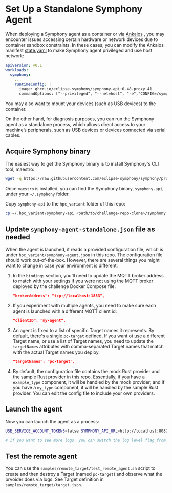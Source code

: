 # Set Up a Standalone Symphony Agent 

When deploying a Symphony agent as a container or via [Ankaios](./README.md)
, you may encounter issues accessing certain hardware or network devices due to container sandbox constraints. In these cases, you can modify the Ankaios manifest [state.yaml](./ankaios/state.yaml) to make Symphony agent privileged and use host network:

```yaml
apiVersion: v0.1
workloads:
  symphony:
    ...
    runtimeConfig: |
      image: ghcr.io/eclipse-symphony/symphony-api:0.48-proxy.41
      commandOptions: ["--privileged", "--net=host", "-e","CONFIG=/symphony-agent.json"]
```

You may also want to mount your devices (such as USB devices) to the container.

On the other hand, for diagnosis purposes, you can run the Symphony agent as a standalone process, which allows direct access to your machine’s peripherals, such as USB devices or devices connected via serial cables.

## Acquire Symphony binary

The easiest way to get the Symphony binary is to install Symphony's CLI tool, maestro:

```bash
wget -q https://raw.githubusercontent.com/eclipse-symphony/symphony/proxy-processor/cli/install/install.sh -O - | /bin/bash
```
Once `maestro` is installed, you can find the Symphony binary, `symphony-api`, under your `~/.symphony` folder.

Copy `symphony-api` to the `hpc_variant` folder of this repo:

```bash
cp ~/.hpc_variant/symphony-api <path/to/challenge-repo-clone>/symphony
```

## Update `symphony-agent-standalone.json` file as needed

When the agent is launched, it reads a provided configuration file, which is under `hpc_variant/symphony-agent.json` in this repo. The configuration file should work out-of-the-box. However, there are several things you might want to change in case your environment is different:
1. In the `bindings` section, you'll need to update the MQTT broker address to match with your settings if you were not using the MQTT broker deployed by the challenge Docker Compose file:
    ```json
    "brokerAddress": "tcp://localhost:1883",
    ```
2. If you experiment with multiple agents, you need to make sure each agent is launched with a different MQTT client id:
    ```json
    "clientID": "my-agent",
    ```
3. An agent is fixed to a list of specific Target names it represents. By default, there's a single `pc-target` defined. If you want ot use a different Target name, or use a list of Target names, you need to update the `targetNames` attributes with comma-separated Target names that match with the actual Target names you deploy.
    ```json
    "targetNames": "pc-target",
    ```
4. By default, the configuration file contains the mock Rust provider and the sample Rust provider in this repo. Essentially, if you have a `example_type` component, it will be handled by the mock provider; and if you have a `my_type` component, it will be handled by the sample Rust provider. You can edit the config file to include your own providers.

## Launch the agent

Now you can launch the agent as a process: 

```bash
USE_SERVICE_ACCOUNT_TOKENS=false SYMPHONY_API_URL=http://localhost:8082/v1alpha2/ ./symphony-api -c ./symphony-agent-standalone.json -l Error

# If you want to see more logs, you can switch the log level flag from "Error" to "Information" or "Debug", which is the most verbose.
```

## Test the remote agent

You can use the `samples/remote_target/test_remote_agent.sh` script to create and then destroy a Target (named `pc-target`) and observe what the prvoider does via logs. See Target definition in `samples/remote_target/target.json`.
